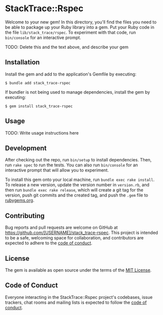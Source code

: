 # StackTrace::Rspec

Welcome to your new gem! In this directory, you'll find the files you need to be able to package up your Ruby library into a gem. Put your Ruby code in the file `lib/stack_trace/rspec`. To experiment with that code, run `bin/console` for an interactive prompt.

TODO: Delete this and the text above, and describe your gem

## Installation

Install the gem and add to the application's Gemfile by executing:

    $ bundle add stack_trace-rspec

If bundler is not being used to manage dependencies, install the gem by executing:

    $ gem install stack_trace-rspec

## Usage

TODO: Write usage instructions here

## Development

After checking out the repo, run `bin/setup` to install dependencies. Then, run `rake spec` to run the tests. You can also run `bin/console` for an interactive prompt that will allow you to experiment.

To install this gem onto your local machine, run `bundle exec rake install`. To release a new version, update the version number in `version.rb`, and then run `bundle exec rake release`, which will create a git tag for the version, push git commits and the created tag, and push the `.gem` file to [rubygems.org](https://rubygems.org).

## Contributing

Bug reports and pull requests are welcome on GitHub at https://github.com/[USERNAME]/stack_trace-rspec. This project is intended to be a safe, welcoming space for collaboration, and contributors are expected to adhere to the [code of conduct](https://github.com/[USERNAME]/stack_trace-rspec/blob/master/CODE_OF_CONDUCT.md).

## License

The gem is available as open source under the terms of the [MIT License](https://opensource.org/licenses/MIT).

## Code of Conduct

Everyone interacting in the StackTrace::Rspec project's codebases, issue trackers, chat rooms and mailing lists is expected to follow the [code of conduct](https://github.com/[USERNAME]/stack_trace-rspec/blob/master/CODE_OF_CONDUCT.md).
